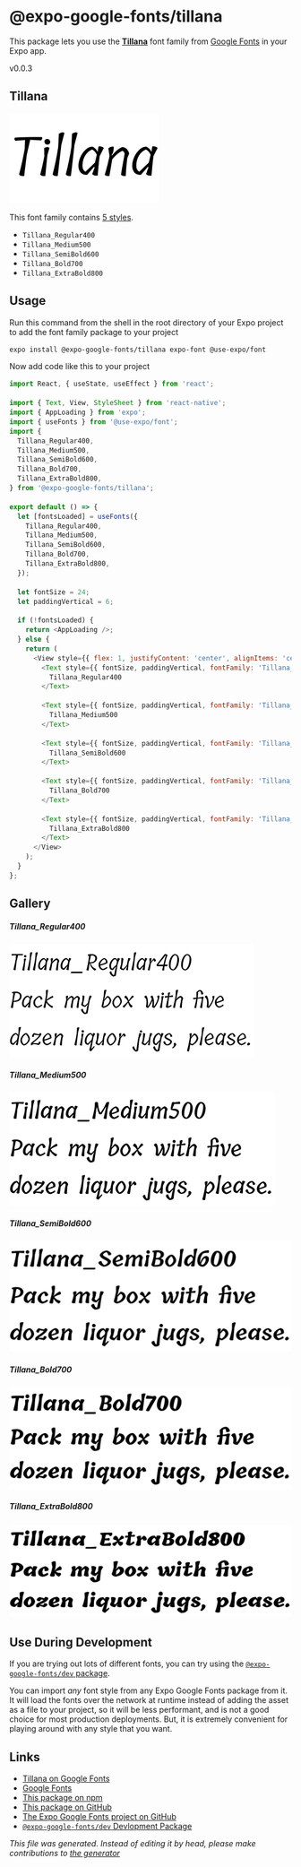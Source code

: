 # @expo-google-fonts/tillana

This package lets you use the [**Tillana**](https://fonts.google.com/specimen/Tillana) font family from [Google Fonts](https://fonts.google.com/) in your Expo app.

v0.0.3

## Tillana

![Tillana](./font-family.png)

This font family contains [5 styles](#gallery).

- `Tillana_Regular400`
- `Tillana_Medium500`
- `Tillana_SemiBold600`
- `Tillana_Bold700`
- `Tillana_ExtraBold800`

## Usage

Run this command from the shell in the root directory of your Expo project to add the font family package to your project
```sh
expo install @expo-google-fonts/tillana expo-font @use-expo/font
```

Now add code like this to your project
```js
import React, { useState, useEffect } from 'react';

import { Text, View, StyleSheet } from 'react-native';
import { AppLoading } from 'expo';
import { useFonts } from '@use-expo/font';
import {
  Tillana_Regular400,
  Tillana_Medium500,
  Tillana_SemiBold600,
  Tillana_Bold700,
  Tillana_ExtraBold800,
} from '@expo-google-fonts/tillana';

export default () => {
  let [fontsLoaded] = useFonts({
    Tillana_Regular400,
    Tillana_Medium500,
    Tillana_SemiBold600,
    Tillana_Bold700,
    Tillana_ExtraBold800,
  });

  let fontSize = 24;
  let paddingVertical = 6;

  if (!fontsLoaded) {
    return <AppLoading />;
  } else {
    return (
      <View style={{ flex: 1, justifyContent: 'center', alignItems: 'center' }}>
        <Text style={{ fontSize, paddingVertical, fontFamily: 'Tillana_Regular400' }}>
          Tillana_Regular400
        </Text>

        <Text style={{ fontSize, paddingVertical, fontFamily: 'Tillana_Medium500' }}>
          Tillana_Medium500
        </Text>

        <Text style={{ fontSize, paddingVertical, fontFamily: 'Tillana_SemiBold600' }}>
          Tillana_SemiBold600
        </Text>

        <Text style={{ fontSize, paddingVertical, fontFamily: 'Tillana_Bold700' }}>
          Tillana_Bold700
        </Text>

        <Text style={{ fontSize, paddingVertical, fontFamily: 'Tillana_ExtraBold800' }}>
          Tillana_ExtraBold800
        </Text>
      </View>
    );
  }
};

```

## Gallery

##### Tillana_Regular400
![Tillana_Regular400](./f767b3a50e7fbd85244228fd72776e996704c5b833256c5fa56b782821e015af.ttf.png)

##### Tillana_Medium500
![Tillana_Medium500](./5aecdf23e36ca11770901c226daf192765931a12afd290bbf684884f9bbf1c7c.ttf.png)

##### Tillana_SemiBold600
![Tillana_SemiBold600](./a5f11d010b5bd339931701e1853b2788fccf7cb07bbf503ff03f027a3086f3f3.ttf.png)

##### Tillana_Bold700
![Tillana_Bold700](./aed658fc70549eb112a013dc7ce6145b1f2719ee7d6179a5c4fd7be399a68511.ttf.png)

##### Tillana_ExtraBold800
![Tillana_ExtraBold800](./df261f8eeab47304d5e83ee3d77bba8193f51bd098bab3370180417296143318.ttf.png)


## Use During Development

If you are trying out lots of different fonts, you can try using the [`@expo-google-fonts/dev` package](https://www.npmjs.com/package/@expo-google-fonts/dev).

You can import *any* font style from any Expo Google Fonts package from it. It will load the fonts
over the network at runtime instead of adding the asset as a file to your project, so it will be 
less performant, and is not a good choice for most production deployments. But, it is extremely convenient
for playing around with any style that you want.

## Links

- [Tillana on Google Fonts](https://fonts.google.com/specimen/Tillana)
- [Google Fonts](https://fonts.google.com/)
- [This package on npm](https://www.npmjs.com/package/@expo-google-fonts/tillana)
- [This package on GitHub](https://github.com/expo/google-fonts/tree/master/font-packages/tillana)
- [The Expo Google Fonts project on GitHub](https://github.com/expo/google-fonts)
- [`@expo-google-fonts/dev` Devlopment Package](https://github.com/expo/google-fonts/tree/master/font-packages/dev)


*This file was generated. Instead of editing it by head, please make contributions to [the generator](https://github.com/expo/google-fonts/tree/master/packages/generator)*
